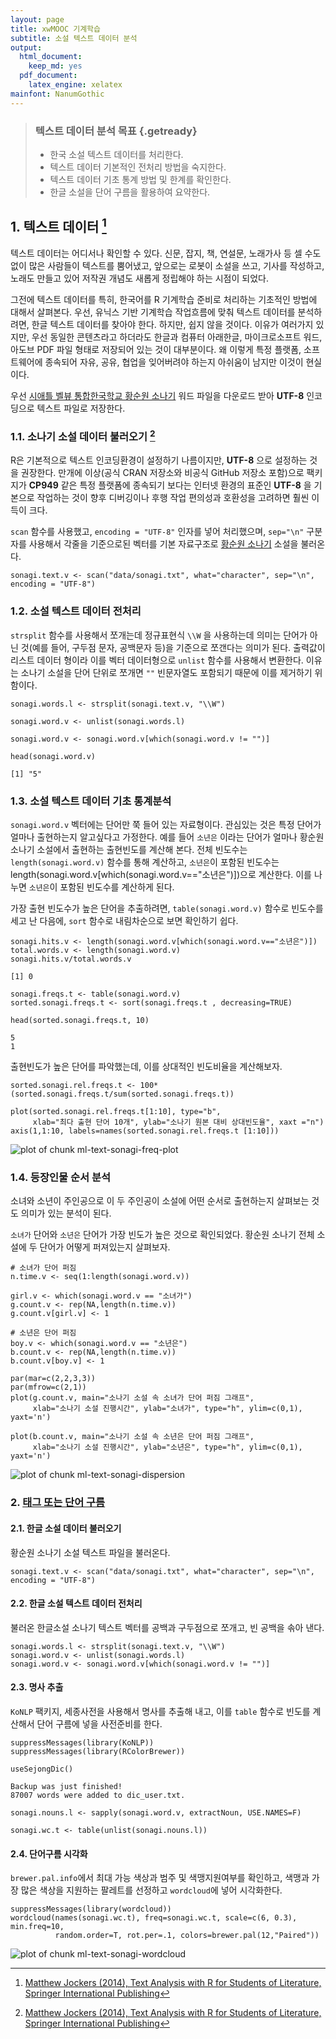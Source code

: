 ```yaml
---
layout: page
title: xwMOOC 기계학습
subtitle: 소설 텍스트 데이터 분석
output:
  html_document: 
    keep_md: yes
  pdf_document:
    latex_engine: xelatex
mainfont: NanumGothic
---
```

 


> ### 텍스트 데이터 분석 목표 {.getready}
>
> * 한국 소설 텍스트 데이터를 처리한다.
> * 텍스트 데이터 기본적인 전처리 방법을 숙지한다.
> * 텍스트 데이터 기초 통계 방법 및 한계를 확인한다.
> * 한글 소설을 단어 구름을 활용하여 요약한다.

## 1. 텍스트 데이터 [^ml-text-analysis-book]

[^ml-text-analysis-book]: [Matthew Jockers (2014), Text Analysis with R for Students of Literature, Springer International Publishing](http://www.springer.com/us/book/9783319031637)

텍스트 데이터는 어디서나 확인할 수 있다. 신문, 잡지, 책, 연설문, 노래가사 등 셀 수도 없이 많은 사람들이 텍스트를 뿜어냈고, 앞으로는 로봇이 소설을 쓰고, 기사를 작성하고, 노래도 만들고 있어 저작권 개념도 새롭게 정립해야 하는 시점이 되었다. 

그전에 텍스트 데이터를 특히, 한국어를 R 기계학습 준비로 처리하는 기초적인 방법에 대해서 살펴본다. 우선, 유닉스 기반 기계학습 작업흐름에 맞춰 텍스트 데이터를 분석하려면, 한글 텍스트 데이터를 찾아야 한다. 하지만, 쉽지 않을 것이다. 이유가 여러가지 있지만, 우선 동일한 콘텐츠라고 하더라도 한글과 컴퓨터 아래한글, 마이크로소프트 워드, 아도브 PDF 파일 형태로 저장되어 있는 것이 대부분이다. 왜 이렇게 특정 플랫폼, 소프트웨어에 종속되어 자유, 공유, 협업을 잊어버려야 하는지 아쉬움이 남지만 이것이 현실이다.

우선 [시애틀 벨뷰 통합한국학교 황순원 소나기](https://www.usbks.org/bbs/view.php?id=library&page=3&sn1=&divpage=1&sn=off&ss=on&sc=on&select_arrange=headnum&desc=asc&no=15) 워드 파일을 다운로드 받아 **UTF-8** 인코딩으로 텍스트 파일로 저장한다. 


### 1.1. 소나기 소설 데이터 불러오기 [^ml-text-analysis-book]

R은 기본적으로 텍스트 인코딩환경이 설정하기 나름이지만, **UTF-8** 으로 설정하는 것을 권장한다. 만개에 이상(공식 CRAN 저장소와 비공식 GitHub 저장소 포함)으로 팩키지가 **CP949** 같은 특정 플랫폼에 종속되기 보다는 인터넷 환경의 표준인 **UTF-8** 을 기본으로 작업하는 것이 향후 디버깅이나 후행 작업 편의성과 호환성을 고려하면 훨씬 이득이 크다.

`scan` 함수를 사용했고, `encoding = "UTF-8"` 인자를 넣어 처리했으며, `sep="\n"` 구분자를 사용해서 각줄을 기준으로된
벡터를 기본 자료구조로 [황순원 소나기](https://ko.wikipedia.org/wiki/소나기_(소설)) 소설을 불러온다.


~~~{.r}
sonagi.text.v <- scan("data/sonagi.txt", what="character", sep="\n", encoding = "UTF-8")
~~~

### 1.2. 소설 텍스트 데이터 전처리

`strsplit` 함수를 사용해서 쪼개는데 정규표현식 `\\W` 을 사용하는데 의미는 단어가 아닌 것(예를 들어, 구두점 문자, 공백문자 등)을 기준으로 쪼갠다는 의미가 된다. 출력값이 리스트 데이터 형이라 이를 벡터 데이터형으로 `unlist` 함수를 사용해서 변환한다.
이유는 소나기 소설을 단어 단위로 쪼개면 `""` 빈문자열도 포함되기 때문에 이를 제거하기 위함이다.


~~~{.r}
sonagi.words.l <- strsplit(sonagi.text.v, "\\W")

sonagi.word.v <- unlist(sonagi.words.l)

sonagi.word.v <- sonagi.word.v[which(sonagi.word.v != "")]

head(sonagi.word.v)
~~~



~~~{.output}
[1] "5"

~~~

### 1.3. 소설 텍스트 데이터 기초 통계분석

`sonagi.word.v` 벡터에는 단어만 쭉 들어 있는 자료형이다. 관심있는 것은 특정 단어가 얼마나 출현하는지 알고싶다고 가정한다.
예를 들어 `소년은` 이라는 단어가 얼마나 황순원 소나기 소설에서 출현하는 출현빈도를 계산해 본다.
전체 빈도수는 `length(sonagi.word.v)` 함수를 통해 계산하고, 
`소년은`이 포함된 빈도수는 length(sonagi.word.v[which(sonagi.word.v=="소년은")])으로 계산한다.
이를 나누면 `소년은`이 포함된 빈도수를 계산하게 된다. 

가장 출현 빈도수가 높은 단어을 추출하려면, `table(sonagi.word.v)` 함수로 빈도수를 세고 난 다음에,
`sort` 함수로 내림차순으로 보면 확인하기 쉽다.


~~~{.r}
sonagi.hits.v <- length(sonagi.word.v[which(sonagi.word.v=="소년은")])
total.words.v <- length(sonagi.word.v)
sonagi.hits.v/total.words.v
~~~



~~~{.output}
[1] 0

~~~



~~~{.r}
sonagi.freqs.t <- table(sonagi.word.v)
sorted.sonagi.freqs.t <- sort(sonagi.freqs.t , decreasing=TRUE)

head(sorted.sonagi.freqs.t, 10)
~~~



~~~{.output}
5 
1 

~~~

출현빈도가 높은 단어를 파악했는데, 이를 상대적인 빈도비율을 계산해보자. 


~~~{.r}
sorted.sonagi.rel.freqs.t <- 100*(sorted.sonagi.freqs.t/sum(sorted.sonagi.freqs.t))

plot(sorted.sonagi.rel.freqs.t[1:10], type="b",
     xlab="최다 출현 단어 10개", ylab="소나기 원본 대비 상대빈도율", xaxt ="n")
axis(1,1:10, labels=names(sorted.sonagi.rel.freqs.t [1:10]))
~~~

<img src="fig/ml-text-sonagi-freq-plot-1.png" title="plot of chunk ml-text-sonagi-freq-plot" alt="plot of chunk ml-text-sonagi-freq-plot" style="display: block; margin: auto;" />

### 1.4. 등장인물 순서 분석

소녀와 소년이 주인공으로 이 두 주인공이 소설에 어떤 순서로 출현하는지 살펴보는 것도 의미가 있는 분석이 된다.

`소녀가` 단어와 `소년은` 단어가 가장 빈도가 높은 것으로 확인되었다. 황순원 소나기 전체 소설에 
두 단어가 어떻게 퍼져있는지 살펴보자.


~~~{.r}
# 소녀가 단어 퍼짐 
n.time.v <- seq(1:length(sonagi.word.v))

girl.v <- which(sonagi.word.v == "소녀가")
g.count.v <- rep(NA,length(n.time.v))
g.count.v[girl.v] <- 1

# 소년은 단어 퍼짐 
boy.v <- which(sonagi.word.v == "소년은")
b.count.v <- rep(NA,length(n.time.v))
b.count.v[boy.v] <- 1

par(mar=c(2,2,3,3))
par(mfrow=c(2,1))
plot(g.count.v, main="소나기 소설 속 소녀가 단어 퍼짐 그래프",
     xlab="소나기 소설 진행시간", ylab="소녀가", type="h", ylim=c(0,1), yaxt='n')

plot(b.count.v, main="소나기 소설 속 소년은 단어 퍼짐 그래프",
     xlab="소나기 소설 진행시간", ylab="소년은", type="h", ylim=c(0,1), yaxt='n')
~~~

<img src="fig/ml-text-sonagi-dispersion-1.png" title="plot of chunk ml-text-sonagi-dispersion" alt="plot of chunk ml-text-sonagi-dispersion" style="display: block; margin: auto;" />


### 2. [태그 또는 단어 구름](https://ko.wikipedia.org/wiki/태그_구름)


#### 2.1. 한글 소설 데이터 불러오기

황순원 소나기 소설 텍스트 파일을 불러온다.


~~~{.r}
sonagi.text.v <- scan("data/sonagi.txt", what="character", sep="\n", encoding = "UTF-8")
~~~

#### 2.2. 한글 소설 텍스트 데이터 전처리

불러온 한글소설 소나기 텍스트 벡터를 공백과 구두점으로 쪼개고, 빈 공백을 솎아 낸다.


~~~{.r}
sonagi.words.l <- strsplit(sonagi.text.v, "\\W")
sonagi.word.v <- unlist(sonagi.words.l)
sonagi.word.v <- sonagi.word.v[which(sonagi.word.v != "")]
~~~

#### 2.3. 명사 추출

`KoNLP` 팩키지, 세종사전을 사용해서 명사를 추출해 내고, 이를 `table` 함수로 
빈도를 계산해서 단어 구름에 넣을 사전준비를 한다.



~~~{.r}
suppressMessages(library(KoNLP))
suppressMessages(library(RColorBrewer))

useSejongDic()
~~~



~~~{.output}
Backup was just finished!
87007 words were added to dic_user.txt.

~~~



~~~{.r}
sonagi.nouns.l <- sapply(sonagi.word.v, extractNoun, USE.NAMES=F)

sonagi.wc.t <- table(unlist(sonagi.nouns.l))
~~~

#### 2.4. 단어구름 시각화

`brewer.pal.info`에서 최대 가능 색상과 범주 및 색맹지원여부를 확인하고,
색맹과 가장 많은 색상을 지원하는 팔레트를 선정하고 `wordcloud`에 넣어 시각화한다.


~~~{.r}
suppressMessages(library(wordcloud))
wordcloud(names(sonagi.wc.t), freq=sonagi.wc.t, scale=c(6, 0.3), min.freq=10,
          random.order=T, rot.per=.1, colors=brewer.pal(12,"Paired"))
~~~

<img src="fig/ml-text-sonagi-wordcloud-1.png" title="plot of chunk ml-text-sonagi-wordcloud" alt="plot of chunk ml-text-sonagi-wordcloud" style="display: block; margin: auto;" />





